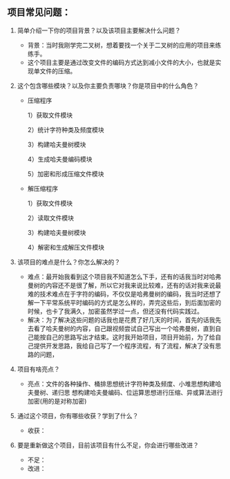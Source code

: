 ## 项目常见问题：

1. 简单介绍一下你的项目背景？以及该项目主要解决什么问题？

   - 背景：当时我刚学完二叉树，想着要找一个关于二叉树的应用的项目来练练手。
   - 这个项目主要是通过改变文件的编码方式达到减小文件的大小，也就是实现单文件的压缩。

2. 这个包含哪些模块？以及你主要负责哪块？你是项目中的什么角色？

   - 压缩程序

     1）获取文件模块

     2）统计字符种类及频度模块

     3）构建哈夫曼树模块

     4）生成哈夫曼编码模块

     5）加密和形成压缩文件模块

   - 解压缩程序

     1）获取文件模块

     2）读取文件模块

     3）构建哈夫曼树模块

     4）解密和生成解压文件模块

3. 该项目的难点是什么？你怎么解决的？

   - 难点：最开始我看到这个项目我不知道怎么下手，还有的话我当时对哈弗曼树的内容还不是很了解，所以它对我来说比较难，还有的话对我来说最难的技术难点在于字符的编码，不仅仅是哈弗曼树的编码，我当时还想了解一下平常系统平时编码的方式是怎么样的，弄完这些后，到后面加密的时候，也卡了我满久，加密虽然学过一点，但还没有代码实践过。
   - 解决：为了解决这些问题的话我也是花费了好几天的时间，首先的话我先去看了哈夫曼树的内容，自己跟视频尝试自己写出一个哈弗曼树，直到自己能按自己的思路写出才结束。这时我开始项目，项目开始前，为了给自己提供开发思路，我给自己写了一个程序流程，有了流程，解决了没有思路的问题，

4. 项目有啥亮点？

   - 亮点：文件的各种操作、桶排思想统计字符种类及频度、小堆思想构建哈夫曼树、递归思 想构建哈夫曼编码、位运算思想进行压缩、异或算法进行加密(用的是对称加密)

5. 通过这个项目，你有哪些收获？学到了什么？

   - 收获：

6. 要是重新做这个项目，目前该项目有什么不足，你会进行哪些改进？

   - 不足：
   - 改进：